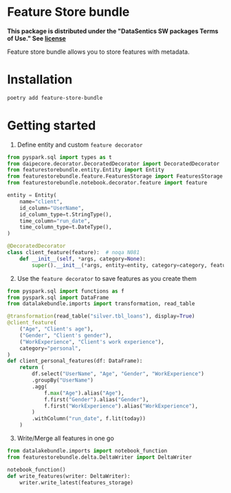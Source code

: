 # Feature Store bundle

**This package is distributed under the "DataSentics SW packages Terms of Use." See [license](https://raw.githubusercontent.com/daipe-ai/lineage-bundle/master/LICENSE)**

Feature store bundle allows you to store features with metadata.

# Installation

```bash
poetry add feature-store-bundle
```

# Getting started


1. Define entity and custom `feature decorator`

```python
from pyspark.sql import types as t
from daipecore.decorator.DecoratedDecorator import DecoratedDecorator
from featurestorebundle.entity.Entity import Entity
from featurestorebundle.feature.FeaturesStorage import FeaturesStorage
from featurestorebundle.notebook.decorator.feature import feature

entity = Entity(
    name="client",
    id_column="UserName",
    id_column_type=t.StringType(),
    time_column="run_date",
    time_column_type=t.DateType(),
)

@DecoratedDecorator
class client_feature(feature):  # noqa N081
    def __init__(self, *args, category=None):
        super().__init__(*args, entity=entity, category=category, features_storage=features_storage)
```

2. Use the `feature decorator` to save features as you create them

```python
from pyspark.sql import functions as f
from pyspark.sql import DataFrame
from datalakebundle.imports import transformation, read_table

@transformation(read_table("silver.tbl_loans"), display=True)
@client_feature(
    ("Age", "Client's age"),
    ("Gender", "Client's gender"),
    ("WorkExperience", "Client's work experience"),
    category="personal",
)
def client_personal_features(df: DataFrame):
    return (
        df.select("UserName", "Age", "Gender", "WorkExperience")
        .groupBy("UserName")
        .agg(
            f.max("Age").alias("Age"),
            f.first("Gender").alias("Gender"),
            f.first("WorkExperience").alias("WorkExperience"),
        )
        .withColumn("run_date", f.lit(today))
    )
```

3. Write/Merge all features in one go

```python
from datalakebundle.imports import notebook_function
from featurestorebundle.delta.DeltaWriter import DeltaWriter

notebook_function()
def write_features(writer: DeltaWriter):
    writer.write_latest(features_storage)
```